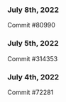 ### July 8th, 2022

Commit #80990

### July 5th, 2022

Commit #314353


### July 4th, 2022

Commit #72281
